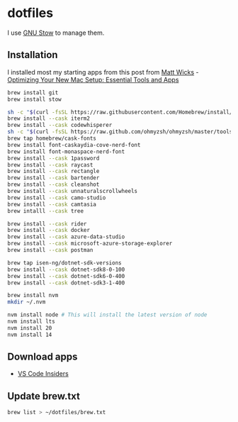 # dotfiles

I use [GNU Stow](https://www.gnu.org/software/stow/) to manage them.

## Installation

I installed most my starting apps from this post from [Matt Wicks](https://www.linkedin.com/in/matt-wicks/) - [Optimizing Your New Mac Setup: Essential Tools and Apps](https://wicksipedia.com/blog/setting-up-a-new-mac)

```sh
brew install git
brew install stow

sh -c "$(curl -fsSL https://raw.githubusercontent.com/Homebrew/install/HEAD/install.sh)"
brew install --cask iterm2
brew install --cask codewhisperer
sh -c "$(curl -fsSL https://raw.github.com/ohmyzsh/ohmyzsh/master/tools/install.sh)"
brew tap homebrew/cask-fonts
brew install font-caskaydia-cove-nerd-font
brew install font-monaspace-nerd-font
brew install --cask 1password
brew install --cask raycast
brew install --cask rectangle
brew install --cask bartender
brew install --cask cleanshot
brew install --cask unnaturalscrollwheels
brew install --cask camo-studio
brew install --cask camtasia
brew intalll --cask tree

brew install --cask rider
brew install --cask docker
brew install --cask azure-data-studio
brew install --cask microsoft-azure-storage-explorer
brew install --cask postman

brew tap isen-ng/dotnet-sdk-versions
brew install --cask dotnet-sdk8-0-100
brew install --cask dotnet-sdk6-0-400
brew install --cask dotnet-sdk3-1-400

brew install nvm
mkdir ~/.nvm

nvm install node # This will install the latest version of node
nvm install lts
nvm install 20
nvm install 14

```

## Download apps

- [VS Code Insiders](https://code.visualstudio.com/docs/?dv=osx&build=insiders)

## Update brew.txt

```bash
brew list > ~/dotfiles/brew.txt
```
